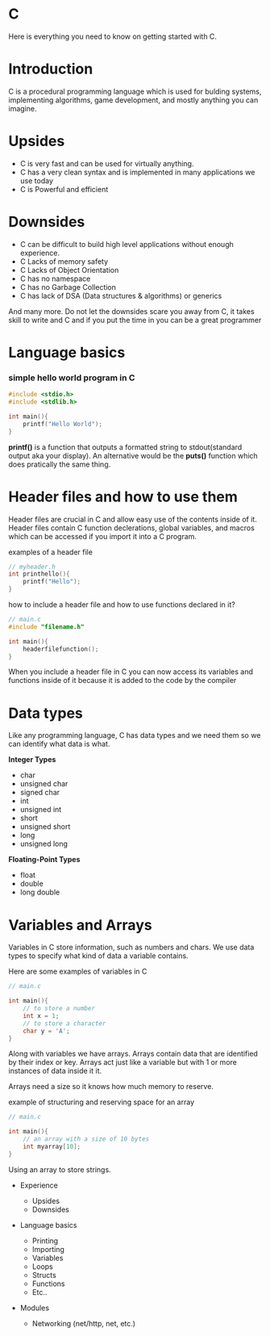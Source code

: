 # C

Here is everything you need to know on getting started with C.

# Introduction

C is a procedural programming language which is used for bulding systems, implementing algorithms, game development, and mostly anything you can imagine.

# Upsides

- C is very fast and can be used for virtually anything. 
- C has a very clean syntax and is implemented in many applications we use today
- C is Powerful and efficient



# Downsides

- C can be difficult to build high level applications without enough experience.
- C Lacks of memory safety 
- C Lacks of Object Orientation
- C has no namespace
- C has no Garbage Collection
- C has lack of DSA (Data structures & algorithms) or generics

And many more. Do not let the downsides scare you away from C, it takes skill to write and C and if you put the time in you can be a great programmer

# Language basics

### simple hello world program in C
```c
#include <stdio.h>
#include <stdlib.h>

int main(){
    printf("Hello World");
}
```
**printf()** is a function that outputs a formatted string to stdout(standard output aka your display). An alternative would be the **puts()** function which does pratically the same thing.

# Header files and how to use them

Header files are crucial in C and allow easy use of the contents inside of it. 
Header files contain C function declerations, global variables, and macros which can be accessed if you import it into a C program.


examples of a header file
```c
// myheader.h
int printhello(){
    printf("Hello");
}
```

how to include a header file and how to use functions declared in it?
```c
// main.c
#include "filename.h"

int main(){
    headerfilefunction();
}
```

When you include a header file in C you can now access its variables and functions inside of it because it is added to the code by the compiler

# Data types

Like any programming language, C has data types and we need them so we can identify what data is what.

**Integer Types**
- char
- unsigned char
- signed char
- int
- unsigned int
- short
- unsigned short
- long 
- unsigned long

**Floating-Point Types**
- float
- double
- long double

# Variables and Arrays

Variables in C store information, such as numbers and chars. We use data types to specify what kind of data a variable contains.

Here are some examples of variables in C
```c
// main.c

int main(){
    // to store a number
    int x = 1;
    // to store a character
    char y = 'A';
}
```
Along with variables we have arrays. Arrays contain data that are identified by their index or key.
Arrays act just like a variable but with 1 or more instances of data inside it it.


Arrays need a size so it knows how much memory to reserve.

example of structuring and reserving space for an array
```c
// main.c

int main(){
    // an array with a size of 10 bytes
    int myarray[10];
}
```

Using an array to store strings.

- Experience
  - Upsides
  - Downsides

- Language basics
  - Printing
  - Importing
  - Variables
  - Loops
  - Structs
  - Functions
  - Etc..

- Modules
  - Networking (net/http, net, etc.)
